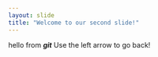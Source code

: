 ```yaml
---
layout: slide
title: "Welcome to our second slide!"
---
```

hello from ***git***
Use the left arrow to go back!
